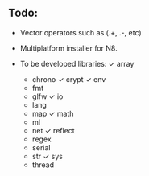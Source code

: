 Todo:
---

- Vector operators such as (.+, .-, etc)
- Multiplatform installer for N8.

- To be developed libraries:
    ✓ array
    * chrono
    ✓ crypt
    ✓ env
    * fmt
    * glfw
    ✓ io
    * lang
    * map
    ✓ math
    * ml
    * net
    ✓ reflect
    * regex
    * serial
    * str
    ✓ sys
    * thread
